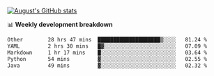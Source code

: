 
[![August's GitHub stats](https://github-readme-stats.vercel.app/api?username=zou-weidong&show_icons=true&theme=radical)](https://github.com/zou-weidong)


📊 **Weekly development breakdown**
<!--START_SECTION:waka-->

```txt
Other        28 hrs 47 mins  ████████████████████▒░░░░   81.24 %
YAML         2 hrs 30 mins   █▓░░░░░░░░░░░░░░░░░░░░░░░   07.09 %
Markdown     1 hr 17 mins    █░░░░░░░░░░░░░░░░░░░░░░░░   03.64 %
Python       54 mins         ▓░░░░░░░░░░░░░░░░░░░░░░░░   02.55 %
Java         49 mins         ▓░░░░░░░░░░░░░░░░░░░░░░░░   02.32 %
```

<!--END_SECTION:waka-->
